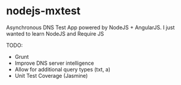 nodejs-mxtest
=============

Asynchronous DNS Test App powered by NodeJS + AngularJS.  I just wanted to learn NodeJS and Require JS


TODO:
* Grunt
* Improve DNS server intelligence
* Allow for additional query types (txt, a)
* Unit Test Coverage (Jasmine)